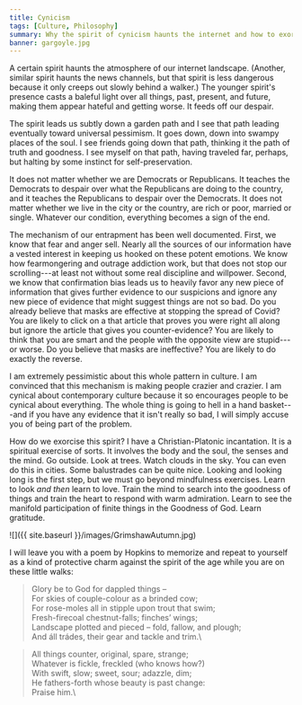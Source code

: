 ```yaml
---
title: Cynicism
tags: [Culture, Philosophy]
summary: Why the spirit of cynicism haunts the internet and how to exorcise it.
banner: gargoyle.jpg
---
```


A certain spirit haunts the atmosphere of our internet landscape.  (Another, similar spirit haunts the news channels, but that spirit is less dangerous because it only creeps out slowly behind a walker.)  The younger spirit's presence casts a baleful light over all things, past, present, and future, making them appear hateful and getting worse.  It feeds off our despair. 

The spirit leads us subtly down a garden path and I see that path leading eventually toward universal pessimism.  It goes down, down into swampy places of the soul.  I see friends going down that path, thinking it the path of truth and goodness.  I see myself on that path, having traveled far, perhaps, but halting by some instinct for self-preservation.

It does not matter whether we are Democrats or Republicans.  It teaches the Democrats to despair over what the Republicans are doing to the country, and it teaches the Republicans to despair over the Democrats.  It does not matter whether we live in the city or the country, are rich or poor, married or single.  Whatever our condition, everything becomes a sign of the end.

The mechanism of our entrapment has been well documented.  First, we know that fear and anger sell.  Nearly all the sources of our information have a vested interest in keeping us hooked on these potent emotions.  We know how fearmongering and outrage addiction work, but that does not stop our scrolling---at least not without some real discipline and willpower.  Second, we know that confirmation bias leads us to heavily favor any new piece of information that gives further evidence to our suspicions and ignore any new piece of evidence that might suggest things are not so bad.  Do you already believe that masks are effective at stopping the spread of Covid?  You are likely to click on a that article that proves you were right all along but ignore the article that gives you counter-evidence?  You are likely to think that you are smart and the people with the opposite view are stupid---or worse.  Do you believe that masks are ineffective?  You are likely to do exactly the reverse.

I am extremely pessimistic about this whole pattern in culture.  I am convinced that this mechanism is making people crazier and crazier.  I am cynical about contemporary culture because it so encourages people to be cynical about everything.  The whole thing is going to hell in a hand basket---and if you have any evidence that it isn't really so bad, I will simply accuse you of being part of the problem.

How do we exorcise this spirit?  I have a Christian-Platonic incantation.  It is a spiritual exercise of sorts.  It involves the body and the soul, the senses and the mind.  Go outside.  Look at trees.  Watch clouds in the sky.  You can even do this in cities.  Some balustrades can be quite nice. Looking and looking long is the first step, but we must go beyond mindfulness exercises.  Learn to look *and then* learn to love.  Train the mind to search into the goodness of things and train the heart to respond with warm admiration.  Learn to see the manifold participation of finite things in the Goodness of God.  Learn gratitude.

![]({{ site.baseurl }}/images/GrimshawAutumn.jpg)

I will leave you with a poem by Hopkins to memorize and repeat to yourself as a kind of protective charm against the spirit of the age while you are on these little walks:

> Glory be to God for dappled things –\
>   For skies of couple-colour as a brinded cow;\
>      For rose-moles all in stipple upon trout that swim;\
> Fresh-firecoal chestnut-falls; finches’ wings;\
>   Landscape plotted and pieced – fold, fallow, and plough;\
>      And áll trádes, their gear and tackle and trim.\

> All things counter, original, spare, strange;\
>   Whatever is fickle, freckled (who knows how?)\
>      With swift, slow; sweet, sour; adazzle, dim;\
> He fathers-forth whose beauty is past change:\
>                                Praise him.\